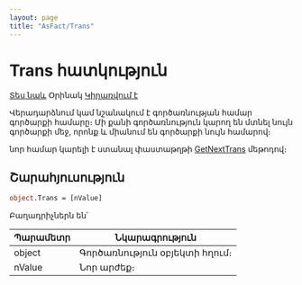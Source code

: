 ```yaml
---
layout: page
title: "AsFact/Trans"
---
```


# Trans հատկություն

[Տես նաև](../Asfact.md) Օրինակ [Կիրառվում է](../Asfact.md)

Վերադարձնում կամ նշանակում է գործառնության համար գործարքի համարը։
Մի քանի գործառնություն կարող են մտնել նույն գործարքի մեջ, որոնք և միանում են գործարքի նույն համարով։ 

նոր համար կարելի է ստանալ փաստաթղթի [GetNextTrans](../ASDOC/GetNextTrans.md) մեթոդով։ 

## Շարահյուսություն

```vb
object.Trans = [nValue]
```

Բաղադրիչներն են՝

| Պարամետր | Նկարագրություն |
|--|--|
| object | Գործառնություն օբյեկտի հղում։ |
| nValue | Նոր արժեք։ |
